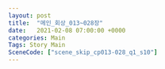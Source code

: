 ```yaml
---
layout: post
title:  "메인_회상_013~028장"
date:   2021-02-08 07:00:00 +0000
categories: Main
Tags: Story Main
SceneCode: ["scene_skip_cp013-028_q1_s10"]
---
```


